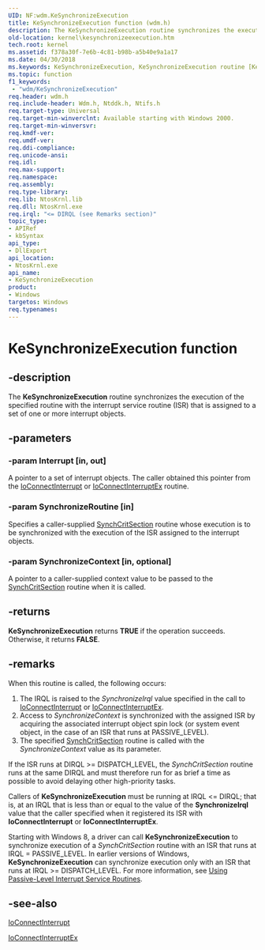 ```yaml
---
UID: NF:wdm.KeSynchronizeExecution
title: KeSynchronizeExecution function (wdm.h)
description: The KeSynchronizeExecution routine synchronizes the execution of the specified routine with the interrupt service routine (ISR) that is assigned to a set of one or more interrupt objects.
old-location: kernel\kesynchronizeexecution.htm
tech.root: kernel
ms.assetid: f378a30f-7e6b-4c81-b98b-a5b40e9a1a17
ms.date: 04/30/2018
ms.keywords: KeSynchronizeExecution, KeSynchronizeExecution routine [Kernel-Mode Driver Architecture], k105_2abf2438-6849-4069-8571-7d24d348056f.xml, kernel.kesynchronizeexecution, wdm/KeSynchronizeExecution
ms.topic: function
f1_keywords:
 - "wdm/KeSynchronizeExecution"
req.header: wdm.h
req.include-header: Wdm.h, Ntddk.h, Ntifs.h
req.target-type: Universal
req.target-min-winverclnt: Available starting with Windows 2000.
req.target-min-winversvr: 
req.kmdf-ver: 
req.umdf-ver: 
req.ddi-compliance: 
req.unicode-ansi: 
req.idl: 
req.max-support: 
req.namespace: 
req.assembly: 
req.type-library: 
req.lib: NtosKrnl.lib
req.dll: NtosKrnl.exe
req.irql: "<= DIRQL (see Remarks section)"
topic_type:
- APIRef
- kbSyntax
api_type:
- DllExport
api_location:
- NtosKrnl.exe
api_name:
- KeSynchronizeExecution
product:
- Windows
targetos: Windows
req.typenames: 
---
```


# KeSynchronizeExecution function


## -description


The <b>KeSynchronizeExecution</b> routine synchronizes the execution of the specified routine with the interrupt service routine (ISR) that is assigned to a set of one or more interrupt objects.


## -parameters




### -param Interrupt [in, out]

A pointer to a set of interrupt objects. The caller obtained this pointer from the <a href="https://docs.microsoft.com/windows-hardware/drivers/ddi/content/wdm/nf-wdm-ioconnectinterrupt">IoConnectInterrupt</a> or <a href="https://docs.microsoft.com/windows-hardware/drivers/ddi/content/wdm/nf-wdm-ioconnectinterruptex">IoConnectInterruptEx</a> routine.


### -param SynchronizeRoutine [in]

Specifies a caller-supplied <a href="https://docs.microsoft.com/windows-hardware/drivers/ddi/content/wdm/nc-wdm-ksynchronize_routine">SynchCritSection</a> routine whose execution is to be synchronized with the execution of the ISR assigned to the interrupt objects.


### -param SynchronizeContext [in, optional]

A pointer to a caller-supplied context value to be passed to the <a href="https://docs.microsoft.com/windows-hardware/drivers/ddi/content/wdm/nc-wdm-ksynchronize_routine">SynchCritSection</a> routine when it is called.


## -returns



<b>KeSynchronizeExecution</b> returns <b>TRUE</b> if the operation succeeds. Otherwise, it returns <b>FALSE</b>.




## -remarks



When this routine is called, the following occurs:

<ol>
<li>
The IRQL is raised to the <i>SynchronizeIrql</i> value specified in the call to <a href="https://docs.microsoft.com/windows-hardware/drivers/ddi/content/wdm/nf-wdm-ioconnectinterrupt">IoConnectInterrupt</a> or <a href="https://docs.microsoft.com/windows-hardware/drivers/ddi/content/wdm/nf-wdm-ioconnectinterruptex">IoConnectInterruptEx</a>.

</li>
<li>
Access to <i>SynchronizeContext</i> is synchronized with the assigned ISR by acquiring the associated interrupt object spin lock (or system event object, in the case of an ISR that runs at PASSIVE_LEVEL).

</li>
<li>
The specified <a href="https://docs.microsoft.com/windows-hardware/drivers/ddi/content/wdm/nc-wdm-ksynchronize_routine">SynchCritSection</a> routine is called with the <i>SynchronizeContext</i> value as its parameter.

</li>
</ol>
If the ISR runs at DIRQL >= DISPATCH_LEVEL, the <i>SynchCritSection</i> routine runs at the same DIRQL and must therefore run for as brief a time as possible to avoid delaying other high-priority tasks.

Callers of <b>KeSynchronizeExecution</b> must be running at IRQL <= DIRQL; that is, at an IRQL that is less than or equal to the value of the <b>SynchronizeIrql</b> value that the caller specified when it registered its ISR with <b>IoConnectInterrupt</b> or <b>IoConnectInterruptEx</b>.

Starting with Windows 8, a driver can call <b>KeSynchronizeExecution</b> to synchronize execution of a <i>SynchCritSection</i> routine with an ISR that runs at IRQL = PASSIVE_LEVEL. In earlier versions of Windows, <b>KeSynchronizeExecution</b> can synchronize execution only with an ISR that runs at IRQL >= DISPATCH_LEVEL. For more information, see <a href="https://docs.microsoft.com/windows-hardware/drivers/kernel/using-passive-level-interrupt-handling-routines">Using Passive-Level Interrupt Service Routines</a>.




## -see-also




<a href="https://docs.microsoft.com/windows-hardware/drivers/ddi/content/wdm/nf-wdm-ioconnectinterrupt">IoConnectInterrupt</a>



<a href="https://docs.microsoft.com/windows-hardware/drivers/ddi/content/wdm/nf-wdm-ioconnectinterruptex">IoConnectInterruptEx</a>
 

 

